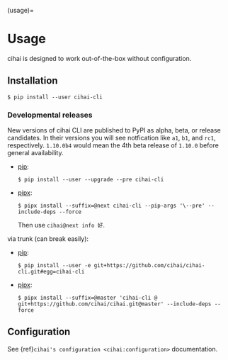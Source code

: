 (usage)=

# Usage

cihai is designed to work out-of-the-box without configuration.

## Installation

```{code-block} sh
$ pip install --user cihai-cli
```

### Developmental releases

New versions of cihai CLI are published to PyPI as alpha, beta, or release candidates. In their
versions you will see notfication like `a1`, `b1`, and `rc1`, respectively. `1.10.0b4` would mean
the 4th beta release of `1.10.0` before general availability.

- [pip]\:

  ```console
  $ pip install --user --upgrade --pre cihai-cli
  ```

- [pipx]\:

  ```console
  $ pipx install --suffix=@next cihai-cli --pip-args '\--pre' --include-deps --force
  ```

  Then use `cihai@next info 好`.

via trunk (can break easily):

- [pip]\:

  ```console
  $ pip install --user -e git+https://github.com/cihai/cihai-cli.git#egg=cihai-cli
  ```

- [pipx]\:

  ```console
  $ pipx install --suffix=@master 'cihai-cli @ git+https://github.com/cihai/cihai.git@master' --include-deps --force
  ```

[pip]: https://pip.pypa.io/en/stable/
[pipx]: https://pypa.github.io/pipx/docs/

## Configuration

See {ref}`cihai's configuration <cihai:configuration>` documentation.
